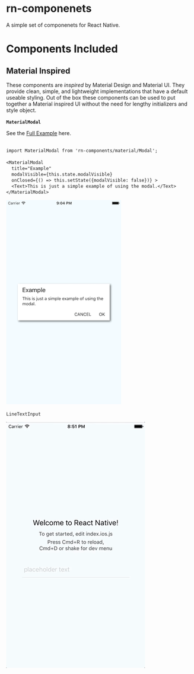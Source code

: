 # rn-componenets
A simple set of componenets for React Native.

# Components Included

## Material Inspired

These components are *inspired* by Material Design and Material UI.  They provide clean, simple, and lightweight implementations that have a default useable styling.  Out of the box these components can be used to put together a Material inspired UI without the need for lengthy initializers and style object.

**`MaterialModal`**

See the [Full Example](https://github.com/dsandor/rn-components/blob/master/Examples/modal/index.ios.js) here.

```JSX

import MaterialModal from 'rn-components/material/Modal';

<MaterialModal 
  title="Example" 
  modalVisible={this.state.modalVisible}
  onClosed={() => this.setState({modalVisible: false})} >
  <Text>This is just a simple example of using the modal.</Text>
</MaterialModal>
```

![Modal Screenshot](https://raw.githubusercontent.com/dsandor/rn-components/master/wiki/assets/modal.png)

`LineTextInput`

![Line Text Input](https://raw.githubusercontent.com/dsandor/rn-components/master/wiki/assets/LineTextInput.gif)